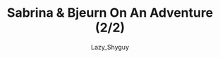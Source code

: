---
media: "images/rounds/round_2/sabrina_and_bjeurn_2.png"
media_type: image
title: Sabrina & Bjeurn On An Adventure (2/2)
author: Lazy_Shyguy
desc: Sabrina and Bjeurn Suez discover a decades-old body and their last refuge.
---